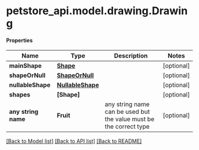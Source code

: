 # petstore_api.model.drawing.Drawing

#### Properties
Name | Type | Description | Notes
------------ | ------------- | ------------- | -------------
**mainShape** | [**Shape**](Shape.md) |  | [optional] 
**shapeOrNull** | [**ShapeOrNull**](ShapeOrNull.md) |  | [optional] 
**nullableShape** | [**NullableShape**](NullableShape.md) |  | [optional] 
**shapes** | **[Shape]** |  | [optional] 
**any string name** | **Fruit** | any string name can be used but the value must be the correct type | [optional]

[[Back to Model list]](../../README.md#documentation-for-models) [[Back to API list]](../../README.md#documentation-for-api-endpoints) [[Back to README]](../../README.md)

